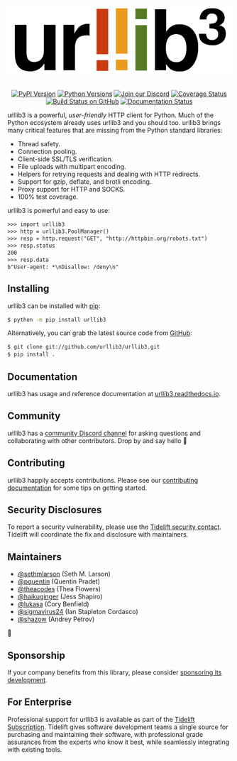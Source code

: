 <h1 align="center">

![urllib3](https://github.com/urllib3/urllib3/raw/main/docs/_static/banner_github.svg)

</h1>

<p align="center">
  <a href="https://pypi.org/project/urllib3"><img alt="PyPI Version" src="https://img.shields.io/pypi/v/urllib3.svg?maxAge=86400" /></a>
  <a href="https://pypi.org/project/urllib3"><img alt="Python Versions" src="https://img.shields.io/pypi/pyversions/urllib3.svg?maxAge=86400" /></a>
  <a href="https://discord.gg/urllib3"><img alt="Join our Discord" src="https://img.shields.io/discord/756342717725933608?color=%237289da&label=discord" /></a>
  <a href="https://github.com/urllib3/urllib3/actions?query=workflow%3ACI"><img alt="Coverage Status" src="https://img.shields.io/badge/coverage-100%25-success" /></a>
  <a href="https://github.com/urllib3/urllib3/actions?query=workflow%3ACI"><img alt="Build Status on GitHub" src="https://github.com/urllib3/urllib3/workflows/CI/badge.svg" /></a>
  <a href="https://urllib3.readthedocs.io"><img alt="Documentation Status" src="https://readthedocs.org/projects/urllib3/badge/?version=latest" /></a>
</p>

urllib3 is a powerful, *user-friendly* HTTP client for Python. Much of the
Python ecosystem already uses urllib3 and you should too.
urllib3 brings many critical features that are missing from the Python
standard libraries:

- Thread safety.
- Connection pooling.
- Client-side SSL/TLS verification.
- File uploads with multipart encoding.
- Helpers for retrying requests and dealing with HTTP redirects.
- Support for gzip, deflate, and brotli encoding.
- Proxy support for HTTP and SOCKS.
- 100% test coverage.

urllib3 is powerful and easy to use:

```python3
>>> import urllib3
>>> http = urllib3.PoolManager()
>>> resp = http.request("GET", "http://httpbin.org/robots.txt")
>>> resp.status
200
>>> resp.data
b"User-agent: *\nDisallow: /deny\n"
```

## Installing

urllib3 can be installed with [pip](https://pip.pypa.io):

```bash
$ python -m pip install urllib3
```

Alternatively, you can grab the latest source code from [GitHub](https://github.com/urllib3/urllib3):

```bash
$ git clone git://github.com/urllib3/urllib3.git
$ pip install .
```


## Documentation

urllib3 has usage and reference documentation at [urllib3.readthedocs.io](https://urllib3.readthedocs.io).


## Community

urllib3 has a [community Discord channel](https://discord.gg/urllib3) for asking questions and
collaborating with other contributors. Drop by and say hello 👋


## Contributing

urllib3 happily accepts contributions. Please see our
[contributing documentation](https://urllib3.readthedocs.io/en/latest/contributing.html)
for some tips on getting started.


## Security Disclosures

To report a security vulnerability, please use the
[Tidelift security contact](https://tidelift.com/security).
Tidelift will coordinate the fix and disclosure with maintainers.


## Maintainers

- [@sethmlarson](https://github.com/sethmlarson) (Seth M. Larson)
- [@pquentin](https://github.com/pquentin) (Quentin Pradet)
- [@theacodes](https://github.com/theacodes) (Thea Flowers)
- [@haikuginger](https://github.com/haikuginger) (Jess Shapiro)
- [@lukasa](https://github.com/lukasa) (Cory Benfield)
- [@sigmavirus24](https://github.com/sigmavirus24) (Ian Stapleton Cordasco)
- [@shazow](https://github.com/shazow) (Andrey Petrov)

👋


## Sponsorship

If your company benefits from this library, please consider [sponsoring its
development](https://urllib3.readthedocs.io/en/latest/sponsors.html).


## For Enterprise

Professional support for urllib3 is available as part of the [Tidelift
Subscription][1].  Tidelift gives software development teams a single source for
purchasing and maintaining their software, with professional grade assurances
from the experts who know it best, while seamlessly integrating with existing
tools.

[1]: https://tidelift.com/subscription/pkg/pypi-urllib3?utm_source=pypi-urllib3&utm_medium=referral&utm_campaign=readme
